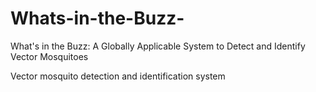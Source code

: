 # Whats-in-the-Buzz-
What's in the Buzz: A Globally Applicable System to Detect and Identify Vector Mosquitoes

Vector mosquito detection and identification system

